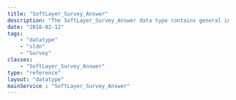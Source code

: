 ```yaml
---
title: "SoftLayer_Survey_Answer"
description: "The SoftLayer_Survey_Answer data type contains general information relating to a single SoftLayer survey answer. "
date: "2018-02-12"
tags:
    - "datatype"
    - "sldn"
    - "Survey"
classes:
    - "SoftLayer_Survey_Answer"
type: "reference"
layout: "datatype"
mainService : "SoftLayer_Survey_Answer"
---
```

